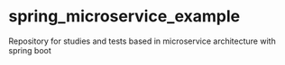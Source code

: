 # spring_microservice_example
Repository for studies and tests based in microservice architecture with spring boot
